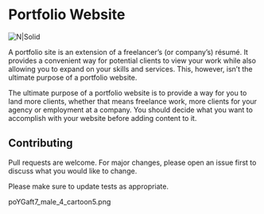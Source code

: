 # Portfolio Website

![N|Solid](https://imgs.search.brave.com/DGJKvYoRk5XB6HOXiDCp7kLf8AcEcLeIKEfBLEa80p8/rs:fit:1000:850:1/g:ce/aHR0cHM6Ly9pLnBp/bmltZy5jb20vb3Jp/Z2luYWxzL2VlLzhk/Lzk2L2VlOGQ5NmVi/NGEzNDMyYTY0MjI3/M2MyODFkZGIyMDkw/LmpwZw)

A portfolio site is an extension of a freelancer’s (or company’s) résumé. It provides a convenient way for potential clients to view your work while also allowing you to expand on your skills and services. This, however, isn’t the ultimate purpose of a portfolio website.

The ultimate purpose of a portfolio website is to provide a way for you to land more clients, whether that means freelance work, more clients for your agency or employment at a company. You should decide what you want to accomplish with your website before adding content to it.



## Contributing
Pull requests are welcome. For major changes, please open an issue first to discuss what you would like to change.

Please make sure to update tests as appropriate.

poYGaft7_male_4_cartoon5.png
